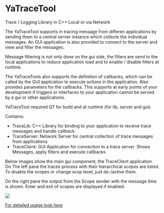 YaTraceTool
===========

Trace / Logging Library in C++ Local or via Network 

The YaTraceTool supports in tracing message from differen applications by sending them to a central
server instance which collects the individual messages. An GUI application is also provided to connect
to the server and view and filter the messages.

Message filtering is not only done on the gui side, the filters are send to the local applications to reduce
application load and to enable / disable filters at runtime.

The YaTraceTools also supports the definition of callbacks, which can be called by the GUI application to
execute actions in the application. Also provides parameters for the callbacks. This supports at early points
of your development if triggers or interfaces to your application cannot be served by a gui or other applications.

YaTraceTool required QT for build and at runtime (for lib, server and gui).

Contains:

* TraceLib: C++ Library for binding to your application to receive trace messages and handle callback
* TraceServer: Network Server for central collection of trace messages from applications
* TraceClient: GUI Application for connection to a trace server. Shows Messages, apply filters and execute callbacks

Below images show the main gui component, the TraceClient application. On The left pane the traces process with their hierarchical scopes are listed. To disable the scopes or change scop level, just de-/active them.

On the right pane the output from the Scope sender with the message time is shown. Enter and exit of scopes are displayed if enabled.

![](https://raw2.github.com/kreuzberger/YaTraceTool/master/doc/images/YaTraceClient.png)

[For detailed usage look here](doc/Usage.md)
